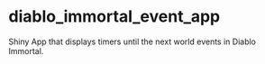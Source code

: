# diablo_immortal_event_app
Shiny App that displays timers until the next world events in Diablo Immortal.
